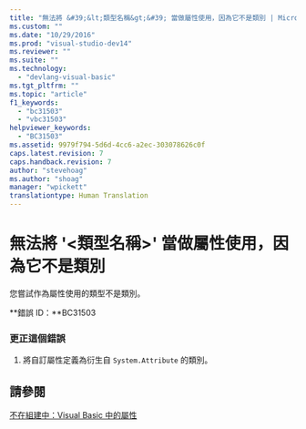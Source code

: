 ```yaml
---
title: "無法將 &#39;&lt;類型名稱&gt;&#39; 當做屬性使用，因為它不是類別 | Microsoft Docs"
ms.custom: ""
ms.date: "10/29/2016"
ms.prod: "visual-studio-dev14"
ms.reviewer: ""
ms.suite: ""
ms.technology: 
  - "devlang-visual-basic"
ms.tgt_pltfrm: ""
ms.topic: "article"
f1_keywords: 
  - "bc31503"
  - "vbc31503"
helpviewer_keywords: 
  - "BC31503"
ms.assetid: 9979f794-5d6d-4cc6-a2ec-303078626c0f
caps.latest.revision: 7
caps.handback.revision: 7
author: "stevehoag"
ms.author: "shoag"
manager: "wpickett"
translationtype: Human Translation
---
```

# 無法將 &#39;&lt;類型名稱&gt;&#39; 當做屬性使用，因為它不是類別
您嘗試作為屬性使用的類型不是類別。  
  
 **錯誤 ID：**BC31503  
  
### 更正這個錯誤  
  
1.  將自訂屬性定義為衍生自 `System.Attribute` 的類別。  
  
## 請參閱  
 [不在組建中：Visual Basic 中的屬性](http://msdn.microsoft.com/zh-tw/620bfc0e-4582-4c8b-8432-ebc5c3dccc22)